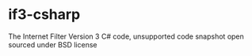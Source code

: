 # if3-csharp
The Internet Filter Version 3 C# code, unsupported code snapshot open sourced under BSD license
